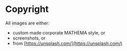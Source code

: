 # Copyright

All images are either:

- custom made corporate MATHEMA style, or
- screenshots, or
- from [https://unsplash.com/](https://unsplash.com/)
